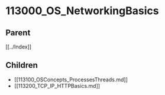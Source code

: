 # 113000_OS_NetworkingBasics

## Parent
[[../Index]]

## Children
- [[113100_OSConcepts_ProcessesThreads.md]]
- [[113200_TCP_IP_HTTPBasics.md]]

